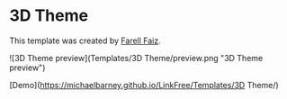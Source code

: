 # 3D Theme
This template was created by [Farell Faiz](http://github.com/farellfaiz/ "Farell Faiz").

![3D Theme preview](Templates/3D Theme/preview.png "3D Theme preview")

[Demo](https://michaelbarney.github.io/LinkFree/Templates/3D Theme/)
